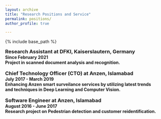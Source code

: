 ```yaml
---
layout: archive
title: "Research Positions and Service"
permalink: positions/
author_profile: true

---
```


<style type='text/css'> 
h2, h3, h4, h5, h6 {margin: 0;}
.br {display: block; margin-bottom: 0em; margin: 0;} 
</style>

{% include base_path %}

### Research Assistant at DFKI, Kaiserslautern, Germany
#### Since February 2021
#### Project in scanned document analysis and recognition.
<br/>

### Chief Technology Officer (CTO) at Anzen, Islamabad
#### July 2017 - March 2019
#### Enhancing Anzen smart surveilance services by utilizing latest trends and techniques in Deep Learning and Computer Vision.
<br/>

### Software Engineer at Anzen, Islamabad
#### August 2016 - June 2017
#### Research project on Pedestrian detection and customer reidentification.
<br/>
